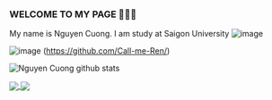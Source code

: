 ### WELCOME TO MY PAGE 👋👋👋
My name is Nguyen Cuong. I am study at Saigon University ![image](https://github.com/user-attachments/assets/d7049d16-e1bc-4365-b43a-08f3fbfd0794)

![image](https://github.com/user-attachments/assets/d7049d16-e1bc-4365-b43a-08f3fbfd0794) (https://github.com/Call-me-Ren/)

![Nguyen Cuong github stats](https://github-readme-stats-git-masterrstaa-rickstaa.vercel.app/api?username=Call-me-Ren&show_icons=true&theme=midnight-purple&hide=contribs,prs,issues)

<a href="https://github.com/Call-me-Ren/CTDL-GT/">
  <!-- Change the `github-readme-stats.anuraghazra1.vercel.app` to `github-readme-stats.vercel.app`  -->
  <img align="center" src="https://github-readme-stats.anuraghazra1.vercel.app/api/pin/?username=Call-me-Ren&repo=CTDL-GT&theme=radical" />
</a>    
<a href="https://github.com/Call-me-Ren/Nhom-code-CTDL-GT/">
  <!-- Change the `github-readme-stats.anuraghazra1.vercel.app` to `github-readme-stats.vercel.app`  -->
  <img align="center" src="https://github-readme-stats.anuraghazra1.vercel.app/api/pin/?username=Call-me-Ren&repo=Nhom-code-CTDL-GT&theme=merko" />
</a>


